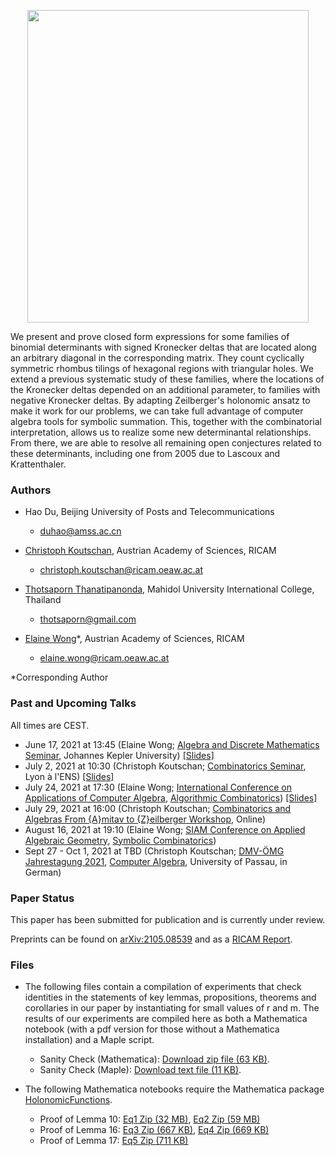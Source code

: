 <p align="center">
<img src="https://wongey.github.io/binom-det/hexagon_5788_withpaths_nobkgrd.png" width="450" height="500">
 </p>
 
We present and prove closed form expressions for some families of binomial determinants with signed Kronecker deltas that are located along an arbitrary diagonal in the corresponding matrix. They count cyclically symmetric rhombus tilings of hexagonal regions with triangular holes. We extend a previous systematic study of these families, where the locations of the Kronecker deltas depended on an additional parameter, to families with negative Kronecker deltas. By adapting Zeilberger's holonomic ansatz to make it work for our problems, we can take full advantage of computer algebra tools for symbolic summation. This, together with the combinatorial interpretation, allows us to realize some new determinantal relationships. From there, we are able to resolve all remaining open conjectures related to these determinants, including one from 2005 due to Lascoux and Krattenthaler.
 
### Authors

- Hao Du, Beijing University of Posts and Telecommunications
  - [duhao@amss.ac.cn](mailto:duhao@amss.ac.cn)

- [Christoph Koutschan](http://koutschan.de/index.php), Austrian Academy of Sciences, RICAM 
  - [christoph.koutschan@ricam.oeaw.ac.at](mailto:christoph.koutschan@ricam.oeaw.ac.at)
 
- [Thotsaporn Thanatipanonda](http://www.thotsaporn.com/), Mahidol University International College, Thailand
  - [thotsaporn@gmail.com](mailto:thotsaporn@gmail.com)

- [Elaine Wong](https://sites.google.com/view/elainewong/home)*, Austrian Academy of Sciences, RICAM  
  - [elaine.wong@ricam.oeaw.ac.at](mailto:elaine.wong@ricam.oeaw.ac.at)

*Corresponding Author

### Past and Upcoming Talks

All times are CEST.

- June 17, 2021 at 13:45 (Elaine Wong; [Algebra and Discrete Mathematics Seminar](http://www.algebra.uni-linz.ac.at/teaching/seminar/), Johannes Kepler University) [[Slides]](https://wongey.github.io/binom-det/talk_elaine_JKU_2021.06.21.pdf)
- July 2, 2021 at 10:30 (Christoph Koutschan; [Combinatorics Seminar](https://indico.math.cnrs.fr/category/326/), Lyon à l'ENS) [[Slides]](http://koutschan.de/publ/Lyon21/talk_Lyon21.pdf)
- July 24, 2021 at 17:30 (Elaine Wong; [International Conference on Applications of Computer Algebra](https://aca2021.sba-research.org/), [Algorithmic Combinatorics](http://www.koutschan.de/conf/ACA21/)) [[Slides]](https://wongey.github.io/binom-det/talk_elaine_ACA_2021.07.24.pdf)
- July 29, 2021 at 16:00 (Christoph Koutschan; [Combinatorics and Algebras From {A}mitav to {Z}eilberger Workshop](https://u.math.biu.ac.il/~beck/regev-zeilberger/), Online)
- August 16, 2021 at 19:10 (Elaine Wong; [SIAM Conference on Applied Algebraic Geometry](https://www.siam.org/conferences/cm/conference/ag21), [Symbolic Combinatorics](https://meetings.siam.org/sess/dsp_programsess.cfm?SESSIONCODE=71165))
- Sept 27 - Oct 1, 2021 at TBD (Christoph Koutschan; [DMV-ÖMG Jahrestagung 2021](https://www.uni-passau.de/dmv-oemg-2021/startseite/), [Computer Algebra](https://www.uni-passau.de/en/dmv-oemg-jahrestagung-2021/sections/), University of Passau, in German)
 
### Paper Status

This paper has been submitted for publication and is currently under review.

Preprints can be found on [arXiv:2105.08539](https://arxiv.org/abs/2105.08539) and as a [RICAM Report](https://www.ricam.oeaw.ac.at/files/reports/21/rep21-26.pdf).

### Files

- The following files contain a compilation of experiments that check identities in the statements of key lemmas, propositions, theorems and corollaries in our paper by instantiating for small values of r and m. The results of our experiments are compiled here as both a Mathematica notebook (with a pdf version for those without a Mathematica installation) and a Maple script.
  - Sanity Check (Mathematica): [Download zip file (63 KB)](https://drive.google.com/file/d/1bzLgXgHcVXG4AvGCh4Q5CY-pmjHOnw1e/view?usp=sharing).
  - Sanity Check (Maple): [Download text file (11 KB)](https://drive.google.com/file/d/18D_JYi4lnko3Gh_dhpJ7E1ZmTn6UDHOd/view?usp=sharing).

- The following Mathematica notebooks require the Mathematica package [HolonomicFunctions](https://www3.risc.jku.at/research/combinat/software/ergosum/RISC/HolonomicFunctions.html).
  - Proof of Lemma 10: [Eq1 Zip (32 MB)](https://drive.google.com/file/d/1w2PpfJOZ458sMssU3LKS5W5u4Pg1PVDC/view?usp=sharing), [Eq2 Zip (59 MB)](https://drive.google.com/file/d/1waWWN80EwKvffwQcRK5wVZcxKIL2_FS5/view?usp=sharing)
  - Proof of Lemma 16: [Eq3 Zip (667 KB)](https://drive.google.com/file/d/12RvwGPEeB-gDbeh7if9qQAgxrjubge1g/view?usp=sharing), [Eq4 Zip (669 KB)](https://drive.google.com/file/d/1Ja7bqXGTsULyhWF2FXqnjmOs9qTo7eLV/view?usp=sharing)
  - Proof of Lemma 17: [Eq5 Zip (711 KB)](https://drive.google.com/file/d/1OORqZBtX01etG1QCD0lyzRSm0BWGpDm5/view?usp=sharing)
